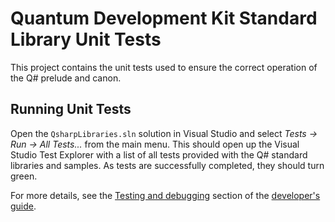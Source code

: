# Quantum Development Kit Standard Library Unit Tests #

This project contains the unit tests used to ensure the correct operation of the Q# prelude and canon.

## Running Unit Tests ##

Open the `QsharpLibraries.sln` solution in Visual Studio and select *Tests → Run → All Tests...* from the main menu.
This should open up the Visual Studio Test Explorer with a list of all tests provided with the Q# standard libraries and samples.
As tests are successfully completed, they should turn green.

For more details, see the [Testing and debugging](https://docs.microsoft.com/azure/quantum/user-guide/testing-debugging) section of the [developer's guide](https://docs.microsoft.com/azure/quantum).
